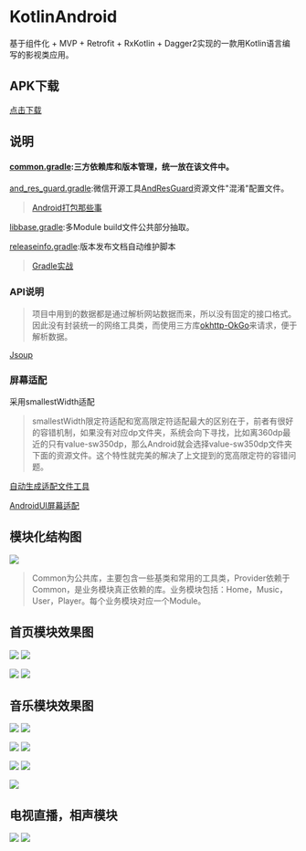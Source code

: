# KotlinAndroid
基于组件化 + MVP + Retrofit + RxKotlin + Dagger2实现的一款用Kotlin语言编写的影视类应用。

## APK下载
[点击下载](/screenshot/app-release.apk)

## 说明
#### [common.gradle](/common.gradle):三方依赖库和版本管理，统一放在该文件中。

[and_res_guard.gradle](/and_res_guard.gradle):微信开源工具[AndResGuard](https://github.com/shwenzhang/AndResGuard)资源文件"混淆"配置文件。

>[Android打包那些事](https://www.jianshu.com/p/5255cf853fad)

[libbase.gradle](/libbase.gradle):多Module build文件公共部分抽取。

[releaseinfo.gradle](/releaseinfo.gradle):版本发布文档自动维护脚本

>[Gradle实战](https://www.jianshu.com/p/7e1c7164976b)

### API说明
>项目中用到的数据都是通过解析网站数据而来，所以没有固定的接口格式。因此没有封装统一的网络工具类，而使用三方库[okhttp-OkGo](https://github.com/jeasonlzy/okhttp-OkGo)来请求，便于解析数据。

[Jsoup](http://www.open-open.com/jsoup/)

### 屏幕适配
采用smallestWidth适配

>smallestWidth限定符适配和宽高限定符适配最大的区别在于，前者有很好的容错机制，如果没有对应dp文件夹，系统会向下寻找，比如离360dp最近的只有value-sw350dp，那么Android就会选择value-sw350dp文件夹下面的资源文件。这个特性就完美的解决了上文提到的宽高限定符的容错问题。

[自动生成适配文件工具](https://github.com/ladingwu/dimens_sw)

[AndroidUI屏幕适配](https://www.jianshu.com/p/667cc6e0261a)

## 模块化结构图

![](/screenshot/模块化.png)

>Common为公共库，主要包含一些基类和常用的工具类，Provider依赖于Common，是业务模块真正依赖的库。业务模块包括：Home，Music，User，Player。每个业务模块对应一个Module。

## 首页模块效果图
![](/screenshot/home.png)  ![](/screenshot/player.png)

![](/screenshot/search2.png)  ![](/screenshot/search1.png)

## 音乐模块效果图

![](/screenshot/music1.png)  ![](/screenshot/music2.png)

![](/screenshot/music4.png)  ![](/screenshot/music5.png)  

![](/screenshot/music_search2.png)  ![](/screenshot/music_search1.png)  

 ![](/screenshot/music3.png)  
 
 ## 电视直播，相声模块
 
![](/screenshot/play01.png)  ![](/screenshot/crosstalk01.png)  
